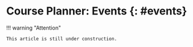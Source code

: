 # Course Planner: Events {: #events}


!!! warning "Attention"

    This article is still under construction.





